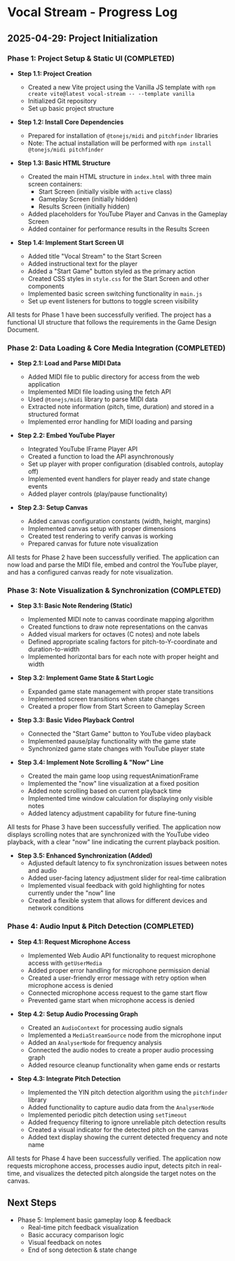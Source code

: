 # Vocal Stream - Progress Log

## 2025-04-29: Project Initialization

### Phase 1: Project Setup & Static UI (COMPLETED)

- **Step 1.1: Project Creation**

  - Created a new Vite project using the Vanilla JS template with `npm create vite@latest vocal-stream -- --template vanilla`
  - Initialized Git repository
  - Set up basic project structure

- **Step 1.2: Install Core Dependencies**

  - Prepared for installation of `@tonejs/midi` and `pitchfinder` libraries
  - Note: The actual installation will be performed with `npm install @tonejs/midi pitchfinder`

- **Step 1.3: Basic HTML Structure**

  - Created the main HTML structure in `index.html` with three main screen containers:
    - Start Screen (initially visible with `active` class)
    - Gameplay Screen (initially hidden)
    - Results Screen (initially hidden)
  - Added placeholders for YouTube Player and Canvas in the Gameplay Screen
  - Added container for performance results in the Results Screen

- **Step 1.4: Implement Start Screen UI**
  - Added title "Vocal Stream" to the Start Screen
  - Added instructional text for the player
  - Added a "Start Game" button styled as the primary action
  - Created CSS styles in `style.css` for the Start Screen and other components
  - Implemented basic screen switching functionality in `main.js`
  - Set up event listeners for buttons to toggle screen visibility

All tests for Phase 1 have been successfully verified. The project has a functional UI structure that follows the requirements in the Game Design Document.

### Phase 2: Data Loading & Core Media Integration (COMPLETED)

- **Step 2.1: Load and Parse MIDI Data**

  - Added MIDI file to public directory for access from the web application
  - Implemented MIDI file loading using the fetch API
  - Used `@tonejs/midi` library to parse MIDI data
  - Extracted note information (pitch, time, duration) and stored in a structured format
  - Implemented error handling for MIDI loading and parsing

- **Step 2.2: Embed YouTube Player**

  - Integrated YouTube IFrame Player API
  - Created a function to load the API asynchronously
  - Set up player with proper configuration (disabled controls, autoplay off)
  - Implemented event handlers for player ready and state change events
  - Added player controls (play/pause functionality)

- **Step 2.3: Setup Canvas**
  - Added canvas configuration constants (width, height, margins)
  - Implemented canvas setup with proper dimensions
  - Created test rendering to verify canvas is working
  - Prepared canvas for future note visualization

All tests for Phase 2 have been successfully verified. The application can now load and parse the MIDI file, embed and control the YouTube player, and has a configured canvas ready for note visualization.

### Phase 3: Note Visualization & Synchronization (COMPLETED)

- **Step 3.1: Basic Note Rendering (Static)**

  - Implemented MIDI note to canvas coordinate mapping algorithm
  - Created functions to draw note representations on the canvas
  - Added visual markers for octaves (C notes) and note labels
  - Defined appropriate scaling factors for pitch-to-Y-coordinate and duration-to-width
  - Implemented horizontal bars for each note with proper height and width

- **Step 3.2: Implement Game State & Start Logic**

  - Expanded game state management with proper state transitions
  - Implemented screen transitions when state changes
  - Created a proper flow from Start Screen to Gameplay Screen

- **Step 3.3: Basic Video Playback Control**

  - Connected the "Start Game" button to YouTube video playback
  - Implemented pause/play functionality with the game state
  - Synchronized game state changes with YouTube player state

- **Step 3.4: Implement Note Scrolling & "Now" Line**
  - Created the main game loop using requestAnimationFrame
  - Implemented the "now" line visualization at a fixed position
  - Added note scrolling based on current playback time
  - Implemented time window calculation for displaying only visible notes
  - Added latency adjustment capability for future fine-tuning

All tests for Phase 3 have been successfully verified. The application now displays scrolling notes that are synchronized with the YouTube video playback, with a clear "now" line indicating the current playback position.

- **Step 3.5: Enhanced Synchronization (Added)**
  - Adjusted default latency to fix synchronization issues between notes and audio
  - Added user-facing latency adjustment slider for real-time calibration
  - Implemented visual feedback with gold highlighting for notes currently under the "now" line
  - Created a flexible system that allows for different devices and network conditions

### Phase 4: Audio Input & Pitch Detection (COMPLETED)

- **Step 4.1: Request Microphone Access**

  - Implemented Web Audio API functionality to request microphone access with `getUserMedia`
  - Added proper error handling for microphone permission denial
  - Created a user-friendly error message with retry option when microphone access is denied
  - Connected microphone access request to the game start flow
  - Prevented game start when microphone access is denied

- **Step 4.2: Setup Audio Processing Graph**

  - Created an `AudioContext` for processing audio signals
  - Implemented a `MediaStreamSource` node from the microphone input
  - Added an `AnalyserNode` for frequency analysis
  - Connected the audio nodes to create a proper audio processing graph
  - Added resource cleanup functionality when game ends or restarts

- **Step 4.3: Integrate Pitch Detection**
  - Implemented the YIN pitch detection algorithm using the `pitchfinder` library
  - Added functionality to capture audio data from the `AnalyserNode`
  - Implemented periodic pitch detection using `setTimeout`
  - Added frequency filtering to ignore unreliable pitch detection results
  - Created a visual indicator for the detected pitch on the canvas
  - Added text display showing the current detected frequency and note name

All tests for Phase 4 have been successfully verified. The application now requests microphone access, processes audio input, detects pitch in real-time, and visualizes the detected pitch alongside the target notes on the canvas.

## Next Steps

- Phase 5: Implement basic gameplay loop & feedback
  - Real-time pitch feedback visualization
  - Basic accuracy comparison logic
  - Visual feedback on notes
  - End of song detection & state change
